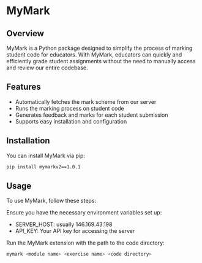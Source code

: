 # MyMark

## Overview

MyMark is a Python package designed to simplify the process of marking 
student code for educators. With MyMark, educators can quickly and 
efficiently grade student assignments without the need to manually access 
and review our entire codebase.

## Features

- Automatically fetches the mark scheme from our server
- Runs the marking process on student code
- Generates feedback and marks for each student submission
- Supports easy installation and configuration

## Installation

You can install MyMark via pip:

```bash
pip install mymarkv2==1.0.1
```

## Usage
To use MyMark, follow these steps:

Ensure you have the necessary environment variables set up:

- SERVER_HOST: usually 146.169.43.198
- API_KEY: Your API key for accessing the server

Run the MyMark extension with the path to the code directory:

```bash
mymark <module name> <exercise name> <code directory>
```
